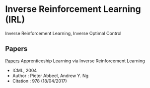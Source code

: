# Inverse Reinforcement Learning (IRL)
Inverse Reinforcement Learning, Inverse Optimal Control

## Papers
[Papers](https://github.com/Jeonwonseok/IRL/tree/master/Papers) 
Apprenticeship Learning via Inverse Reinforcement Learning
- ICML, 2004
- Author : Pieter Abbeel, Andrew Y. Ng
- Citation : 978 (18/04/2017)
